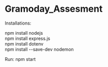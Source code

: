 # Gramoday_Assesment

Installations:

  npm install nodejs
  <br/>
  npm install express.js
  <br/>
  npm install dotenv
  <br/>
  npm install --save-dev nodemon
  <br/>
  
Run:
  npm start
  


